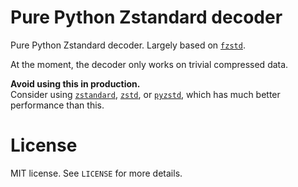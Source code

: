 # Pure Python Zstandard decoder

Pure Python Zstandard decoder. Largely based on [`fzstd`](https://github.com/101arrowz/fzstd).  

At the moment, the decoder only works on trivial compressed data.  

**Avoid using this in production.**  
Consider using [`zstandard`](https://pypi.org/project/zstandard/), [`zstd`](https://pypi.org/project/zstd/), or [`pyzstd`](https://pypi.org/project/pyzstd/), which has much better performance than this.  

# License

MIT license. See `LICENSE` for more details.  
